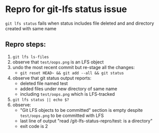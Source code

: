 # Repro for git-lfs status issue

`git lfs status` fails when status includes file deleted and and directory created with same name

## Repro steps:

1. `git lfs ls-files`
2. observe that `test/oops.png` is an LFS object
3. undo the most recent commit but re-stage all the changes:
    * `git reset HEAD~ && git add --all && git status`
4. observe that git status output reports:
    * deleted file named test
    * added files under new directory of same name
    * including `test/oops.png` which is LFS-tracked
5. `git lfs status || echo $?`
6. observe:
    * "Git LFS objects to be committed" section is empty despite `test/oops.png` to be committed with LFS
    * last line of output "read <path>/git-lfs-status-repro/test: is a directory"
    * exit code is 2

